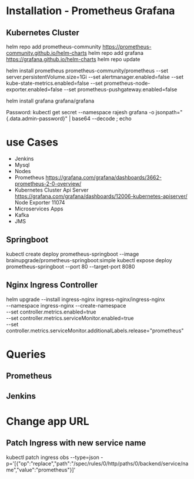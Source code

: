 # Installation - Prometheus Grafana

## Kubernetes Cluster
helm repo add prometheus-community https://prometheus-community.github.io/helm-charts
helm repo add grafana https://grafana.github.io/helm-charts
helm repo update

helm install prometheus prometheus-community/prometheus --set server.persistentVolume.size=1Gi --set alertmanager.enabled=false --set kube-state-metrics.enabled=false --set prometheus-node-exporter.enabled=false --set prometheus-pushgateway.enabled=false

helm install grafana grafana/grafana

Password: kubectl get secret --namespace rajesh grafana -o jsonpath="{.data.admin-password}" | base64 --decode ; echo

# use Cases
- Jenkins
- Mysql
- Nodes
- Prometheus https://grafana.com/grafana/dashboards/3662-prometheus-2-0-overview/
- Kubernetes Cluster 
Api Server https://grafana.com/grafana/dashboards/12006-kubernetes-apiserver/
Node Exporter 11074
- Microservices Apps
- Kafka
- JMS

## Springboot
kubectl create deploy prometheus-springboot --image brainupgrade/prometheus-springboot:simple
kubectl expose deploy prometheus-springboot --port 80 --target-port 8080

## Nginx Ingress Controller

helm upgrade --install ingress-nginx ingress-nginx/ingress-nginx \
--namespace ingress-nginx --create-namespace \
--set controller.metrics.enabled=true \
--set controller.metrics.serviceMonitor.enabled=true \
--set controller.metrics.serviceMonitor.additionalLabels.release="prometheus"

# Queries
## Prometheus



## Jenkins

# Change app URL
## Patch Ingress with new service name
kubectl patch ingress obs --type=json  -p='[{"op":"replace","path":"/spec/rules/0/http/paths/0/backend/service/name","value":"prometheus"}]'

